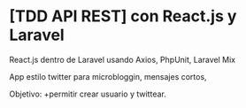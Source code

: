 # [TDD API REST] con React.js y Laravel

React.js dentro de Laravel usando Axios, PhpUnit, Laravel Mix

App estilo twitter para microbloggin, mensajes cortos, 

Objetivo:
+permitir crear usuario y twittear.
